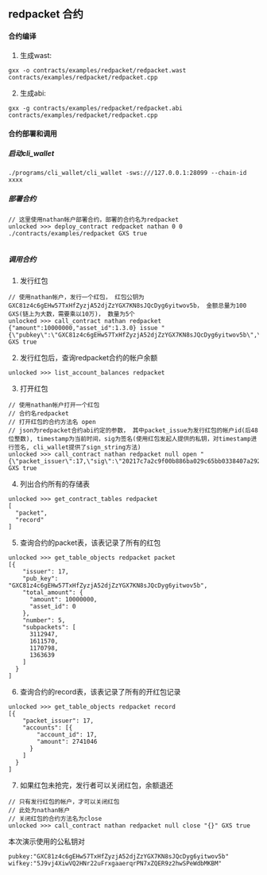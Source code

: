 redpacket 合约
---------




#### 合约编译

1. 生成wast:
```
gxx -o contracts/examples/redpacket/redpacket.wast contracts/examples/redpacket/redpacket.cpp 
```

2. 生成abi:
```
gxx -g contracts/examples/redpacket/redpacket.abi contracts/examples/redpacket/redpacket.cpp 
```

#### 合约部署和调用

##### 启动cli_wallet
```
./programs/cli_wallet/cli_wallet -sws:///127.0.0.1:28099 --chain-id xxxx
```

##### 部署合约
```
// 这里使用nathan帐户部署合约，部署的合约名为redpacket
unlocked >>> deploy_contract redpacket nathan 0 0 ./contracts/examples/redpacket GXS true


```

##### 调用合约

1. 发行红包
```
// 使用nathan帐户，发行一个红包， 红包公钥为GXC81z4c6gEHw57TxHfZyzjA52djZzYGX7KN8sJQcDyg6yitwov5b， 金额总量为100 GXS(链上为大数，需要乘以10万)， 数量为5个
unlocked >>> call_contract nathan redpacket {"amount":10000000,"asset_id":1.3.0} issue "{\"pubkey\":\"GXC81z4c6gEHw57TxHfZyzjA52djZzYGX7KN8sJQcDyg6yitwov5b\",\"number\":5}" GXS true
```

2. 发行红包后，查询redpacket合约的帐户余额
```
unlocked >>> list_account_balances redpacket
```

3. 打开红包
```
// 使用nathan帐户打开一个红包
// 合约名redpacket
// 打开红包的合约方法名 open
// json为redpacket合约abi约定的参数， 其中packet_issue为发行红包的帐户id(后48位整数), timestamp为当前时间，sig为签名(使用红包发起人提供的私钥，对timestamp进行签名, cli_wallet提供了sign_string方法)
unlocked >>> call_contract nathan redpacket null open "{\"packet_issuer\":17,\"sig\":\"20217c7a2c9f00b886ba029c65bb0338407a292db97eb0937b7e8a50b19f70fbfd1dd1bec9f861f616a850a6a8cb955ba870e8750ef145ae33b9c05cced8b033eb\",\"timestamp\":456}" GXS true

```

4. 列出合约所有的存储表
```
unlocked >>> get_contract_tables redpacket
[
  "packet",
  "record"
]
```

5. 查询合约的packet表，该表记录了所有的红包
```
unlocked >>> get_table_objects redpacket packet
[{
    "issuer": 17,
    "pub_key": "GXC81z4c6gEHw57TxHfZyzjA52djZzYGX7KN8sJQcDyg6yitwov5b",
    "total_amount": {
      "amount": 10000000,
      "asset_id": 0
    },
    "number": 5,
    "subpackets": [
      3112947,
      1611570,
      1170798,
      1363639
    ]
  }
]
```

6. 查询合约的record表，该表记录了所有的开红包记录
```
unlocked >>> get_table_objects redpacket record
[{
    "packet_issuer": 17,
    "accounts": [{
        "account_id": 17,
        "amount": 2741046
      }
    ]
  }
]

```

7. 如果红包未抢完，发行者可以关闭红包，余额退还

```
// 只有发行红包的帐户，才可以关闭红包
// 此处为nathan帐户
// 关闭红包的合约方法名为close
unlocked >>> call_contract nathan redpacket null close "{}" GXS true
```

本次演示使用的公私钥对
```
pubkey:"GXC81z4c6gEHw57TxHfZyzjA52djZzYGX7KN8sJQcDyg6yitwov5b"
wifkey:"5J9vj4XiwVQ2HNr22uFrxgaaerqrPN7xZQER9z2hwSPeWdbMKBM"
```
